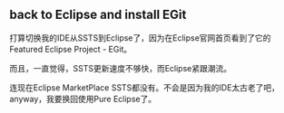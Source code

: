 ##  back to Eclipse and install EGit

打算切换我的IDE从SSTS到Eclipse了，因为在Eclipse官网首页看到了它的Featured Eclipse Project - EGit。

而且，一直觉得，SSTS更新速度不够快，而Eclipse紧跟潮流。

连现在Eclipse MarketPlace SSTS都没有。不会是因为我的IDE太古老了吧，anyway，我要换回使用Pure Eclipse了。

